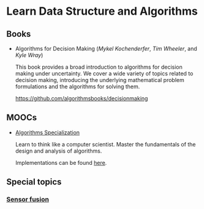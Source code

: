 # Learn Data Structure and Algorithms

## Books

- Algorithms for Decision Making (*Mykel Kochenderfer*, *Tim Wheeler*, and *Kyle Wray*)

  This book provides a broad introduction to algorithms for decision making under uncertainty. We cover a wide variety of topics related to decision making, introducing the underlying mathematical problem formulations and the algorithms for solving them.

  https://github.com/algorithmsbooks/decisionmaking

## MOOCs

- [Algorithms Specialization](https://www.coursera.org/specializations/algorithms)

  Learn to think like a computer scientist. Master the fundamentals of the design and analysis of algorithms.

  Implementations can be found [here](./algorithms_specialization).

## Special topics

### [Sensor fusion](https://github.com/zhujun98/sensor-fusion)
